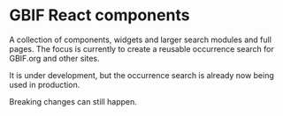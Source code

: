 # GBIF React components

A collection of components, widgets and larger search modules and full pages. The focus is currently to create a reusable occurrence search for GBIF.org and other sites.

It is under development, but the occurrence search is already now being used in production.

Breaking changes can still happen.
